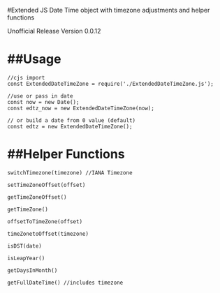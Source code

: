     
#Extended JS Date Time object with timezone adjustments and helper functions

Unofficial Release Version 0.0.12

##Usage
====================
	//cjs import
	const ExtendedDateTimeZone = require('./ExtendedDateTimeZone.js');
	
	//use or pass in date
	const now = new Date();
    const edtz_now = new ExtendedDateTimeZone(now);

	// or build a date from 0 value (default)
	const edtz = new ExtendedDateTimeZone();


##Helper Functions
==========================

    switchTimezone(timezone) //IANA Timezone

    setTimeZoneOffset(offset) 

    getTimeZoneOffset() 

    getTimeZone() 

    offsetToTimeZone(offset)

    timeZonetoOffset(timezone)

    isDST(date)

    isLeapYear() 

    getDaysInMonth() 

    getFullDateTime() //includes timezone
